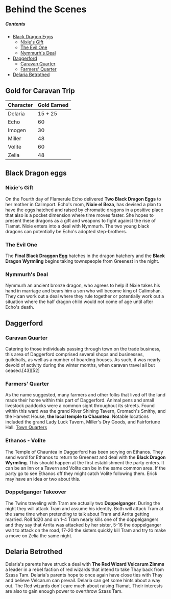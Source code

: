 # Behind the Scenes
##### Contents
* [Black Dragon Eggs](#black-dragon-eggs)
	* [Nixie's Gift](#nixies-gift)
	* [The Evil One](#the-evil-one)
	* [Nymmurh's Deal](#nymmurhs-deal)
* [Daggerford](#daggerford)
	* [Caravan Quarter](#caravan-quarter)
	* [Farmers' Quarter](#farmers-quarter)
* [Delaria Betrothed](#delaria-betrothed)

## Gold for Caravan Trip
Character | Gold Earned
------------ | -------------
Delaria | 15 + 25
Echo | 60
Imogen | 30
Miller | 48
Volite | 60
Zelia | 48

## Black Dragon eggs
### Nixie's Gift
On the Fourth day of Flamerule Echo delivered **Two Black Dragon Eggs** to her mother in Calimport. Echo's mom, **Nixie el Beza**, has devised a plan to have the eggs hatched and raised by chromatic dragons in a positive place that also is a pocket dimension where time moves faster. She hopes to present these dragons as a gift and weapons to fight against the rise of Tiamat.
Nixie enters into a deal with Nymmurh.
The two young black dragons can potentially be Echo's adopted step-brothers.
### The Evil One
The **Final Black Draggon Egg** hatches in the dragon hatchery and the **Black Dragon Wyrmling** begins taking townspeople from Greenest in the night.
### Nymmurh's Deal
Nymmurh an ancient bronze dragon, who agrees to help if Nixie takes his hand in marriage and bears him a son who will become king of Calimshan. They can work out a deal where they rule together or potentially work out a situation where the half dragon child would not come of age until after Echo's death.
## Daggerford
### Caravan Quarter
Catering to those individuals passing through town on the trade business, this area of Daggerford comprised several shops and businesses, guildhalls, as well as a number of boarding houses. As such, it was nearly devoid of activity during the winter months, when caravan travel all but ceased.[43][52]
### Farmers' Quarter
As the name suggested, many farmers and other folks that lived off the land made their home within this part of Daggerford. Animal pens and small livestock paddocks were a common sight throughout its streets.
Found within this ward was the grand River Shining Tavern, Cromach's Smithy, and the Harvest House, **the local temple to Chauntea**.
Notable locations included the grand Lady Luck Tavern, Miller's Dry Goods, and Fairfortune Hall.
[Town Quarters](https://forgottenrealms.fandom.com/wiki/Daggerford#Town_Quarters)
### Ethanos - Volite
The Temple of Chauntea in Daggerford has been scrying on Ethanos. They send word for Ethanos to return to Greenest and deal with the **Black Dragon Wyrmling**. This should happen at the first establishment the party enters. It can be an Inn or a Tavern and Volite can be in the same common area. If the party go to see Ethanos off they might catch Volite following them. Erick may have an idea or two about this.
### Doppelganger Takeover
The Twins traveling with Tram are actually two **Doppelganger**. During the night they will attack Tram and assume his identity. Both will attack Tram at the same time when pretending to talk about Tram and Arrita getting married. Roll 1d20 and on 1-4 Tram nearly kills one of the doppelgangers and they say that Arrita was attacked by her sister, 5-16 the doppelganger wait to attack on the road, 17-20 the sisters quickly kill Tram and try to make a move on Zelia the same night.
## Delaria Betrothed
Delaria's parents have struck a deal with **The Red Wizard Velcarum Zimms** a leader in a rebel faction of red wizards that intend to take Thay back from Szass Tam. Delaria's parents hope to once again have close ties with Thay and believe Velcarum can prevail.
Delaria can get some hints about a way out. The Red wizards don't care much about raising Tiamat. Their interests are also to gain enough power to overthrow Szass Tam.

